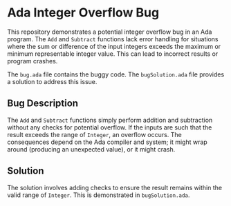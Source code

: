 # Ada Integer Overflow Bug

This repository demonstrates a potential integer overflow bug in an Ada program.  The `Add` and `Subtract` functions lack error handling for situations where the sum or difference of the input integers exceeds the maximum or minimum representable integer value. This can lead to incorrect results or program crashes.

The `bug.ada` file contains the buggy code.  The `bugSolution.ada` file provides a solution to address this issue.

## Bug Description
The `Add` and `Subtract` functions simply perform addition and subtraction without any checks for potential overflow. If the inputs are such that the result exceeds the range of `Integer`, an overflow occurs.  The consequences depend on the Ada compiler and system; it might wrap around (producing an unexpected value), or it might crash.

## Solution
The solution involves adding checks to ensure the result remains within the valid range of `Integer`.  This is demonstrated in `bugSolution.ada`.